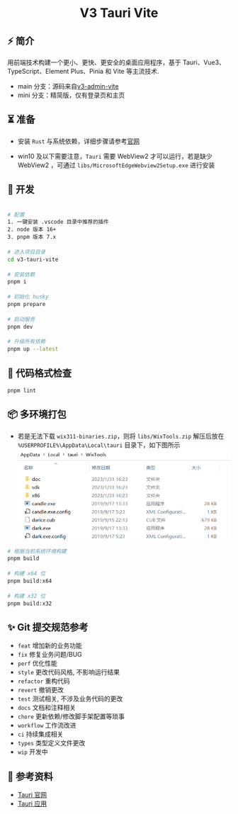 <div align="center">
  <h1>V3 Tauri Vite</h1>
</div>

## ⚡ 简介

用前端技术构建一个更小、更快、更安全的桌面应用程序，基于 Tauri、Vue3、TypeScript、Element Plus、Pinia 和 Vite 等主流技术.

- main 分支：源码来自[v3-admin-vite](https://github.com/un-pany/v3-admin-vite)
- mini 分支：精简版，仅有登录页和主页

## ⏳ 准备

- 安装 `Rust` 与系统依赖，详细步骤请参考[官网](https://tauri.app/zh-cn/v1/guides/getting-started/prerequisites)

- win10 及以下需要注意，`Tauri` 需要 WebView2 才可以运行，若是缺少 WebView2 ，可通过 `libs/MicrosoftEdgeWebview2Setup.exe` 进行安装

## 🚀 开发

```bash

# 配置
1. 一键安装 .vscode 目录中推荐的插件
2. node 版本 16+
3. pnpm 版本 7.x

# 进入项目目录
cd v3-tauri-vite

# 安装依赖
pnpm i

# 初始化 husky
pnpm prepare

# 启动服务
pnpm dev

# 升级所有依赖
pnpm up --latest
```

## 🔧 代码格式检查

```bash
pnpm lint
```

## 📦️ 多环境打包

- 若是无法下载 `wix311-binaries.zip`，则将 `libs/WixTools.zip` 解压后放在 `%USERPROFILE%\AppData\Local\tauri` 目录下，如下图所示
  ![](./libs/WixTools.png)

```bash
# 根据当前系统环境构建
pnpm build

# 构建 x64 位
pnpm build:x64

# 构建 x32 位
pnpm build:x32
```

## ✨ Git 提交规范参考

- `feat` 增加新的业务功能
- `fix` 修复业务问题/BUG
- `perf` 优化性能
- `style` 更改代码风格, 不影响运行结果
- `refactor` 重构代码
- `revert` 撤销更改
- `test` 测试相关, 不涉及业务代码的更改
- `docs` 文档和注释相关
- `chore` 更新依赖/修改脚手架配置等琐事
- `workflow` 工作流改进
- `ci` 持续集成相关
- `types` 类型定义文件更改
- `wip` 开发中

## 📄 参考资料

- [Tauri 官网](https://tauri.app/)
- [Tauri 应用](https://juejin.cn/post/7116185354293477383)
